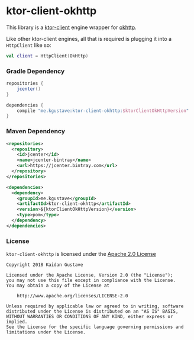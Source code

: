 # ktor-client-okhttp

This library is a [ktor-client](https://ktor.io/) engine wrapper
for [okhttp](https://github.com/square/okhttp).

Like other ktor-client engines, all that is required is plugging it into
a `HttpClient` like so:

```kotlin
val client = HttpClient(OkHttp)
```

### Gradle Dependency

```gradle
repositories {
    jcenter()
}

dependencies {
    compile "me.kgustave:ktor-client-okhttp:$ktorClientOkHttpVersion"
}
```

### Maven Dependency

```xml
<repositories>
  <repository>
    <id>jcenter</id>
    <name>jcenter-bintray</name>
    <url>https://jcenter.bintray.com</url>
  </repository>
</repositories>
```

```xml
<dependencies>
  <dependency>
    <groupId>me.kgustave</groupId>
    <artifactId>ktor-client-okhttp</artifactId>
    <version>${ktorClientOkHttpVersion}</version>
    <type>pom</type>
  </dependency>
</dependencies>
```

### License

`ktor-client-okhttp` is licensed under the [Apache 2.0 License](https://github.com/Shengaero/ktor-client-okhttp/tree/master/LICENSE)

```
Copyright 2018 Kaidan Gustave

Licensed under the Apache License, Version 2.0 (the "License");
you may not use this file except in compliance with the License.
You may obtain a copy of the License at

    http://www.apache.org/licenses/LICENSE-2.0

Unless required by applicable law or agreed to in writing, software
distributed under the License is distributed on an "AS IS" BASIS,
WITHOUT WARRANTIES OR CONDITIONS OF ANY KIND, either express or implied.
See the License for the specific language governing permissions and
limitations under the License.
```
